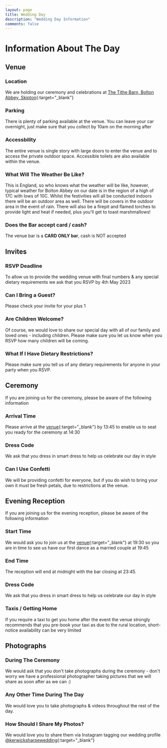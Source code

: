 ```yaml
---
layout: page
title: Wedding Day
description: "Wedding Day Information"
comments: false
---
```


# Information About The Day

## Venue

### Location

We are holding our ceremony and celebrations at [The Tithe Barn, Bolton Abbey, Skipton](https://goo.gl/maps/o2JV3WjBB7E37bH1A){:target="_blank"}

### Parking

There is plenty of parking available at the venue. You can leave your car overnight, just make sure that you collect by 10am on the morning after

### Accessbility

The entire venue is single story with large doors to enter the venue and to access the private outdoor space. Accessible toilets are also available within the venue.

### What Will The Weather Be Like?

This is England, so who knows what the weather will be like, however, typical weather for Bolton Abbey on our date is in the region of a high of 17C with lows of 10C.
Whilst the festivities will all be conducted indoors there will be an outdoor area as well. There will be covers in the outdoor area in the event of rain. There will also be a firepit and flamed torches to provide light and heat if needed, plus you'll get to toast marshmallows!

### Does the Bar accept card / cash?

The venue bar is a **CARD ONLY bar**, cash is NOT accepted

## Invites

### RSVP Deadline

To allow us to provide the wedding venue with final numbers & any special dietary requirements we ask that you RSVP by 4th May 2023

### Can I Bring a Guest?

Please check your invite for your plus 1

### Are Children Welcome?

Of course, we would love to share our special day with all of our family and loved ones - including children. Please make sure you let us know when you RSVP how many children will be coming.

### What If I Have Dietary Restrictions?

Please make sure you tell us of any dietary requirements for anyone in your party when you RSVP.

## Ceremony

If you are joining us for the ceremony, please be aware of the following information

### Arrival Time

Please arrive at the [venue](https://goo.gl/maps/o2JV3WjBB7E37bH1A){:target="_blank"} by 13:45 to enable us to seat you ready for the ceremony at 14:30

### Dress Code

We ask that you dress in smart dress to help us celebrate our day in style 

### Can I Use Confetti

We will be providing confetti for everyone, but if you do wish to bring your own it must be fresh petals, due to restrictions at the venue.

## Evening Reception

If you are joining us for the evening reception, please be aware of the following information

### Start Time

We would ask you to join us at the [venue](https://goo.gl/maps/o2JV3WjBB7E37bH1A){:target="_blank"} at 19:30 so you are in time to see us have our first dance as a married couple at 19:45

### End Time

The reception will end at midnight with the bar closing at 23:45.

### Dress Code

We ask that you dress in smart dress to help us celebrate our day in style

### Taxis / Getting Home

If you require a taxi to get you home after the event the venue strongly recommends that you pre-book your taxi as due to the rural location, short-notice availability can be very limited 

## Photographs

### During The Ceremony

We would ask that you don't take photographs during the ceremony - don't worry we have a professional photographer taking pictures that we will share as soon after as we can :)

### Any Other Time During The Day

We would love you to take photographs & videos throughout the rest of the day. 

### How Should I Share My Photos?

We would love you to share them via Instagram tagging our wedding profile [@kerwicksharpewedding](http://instagram.com/kerwicksharpewedding){:target="_blank"}
